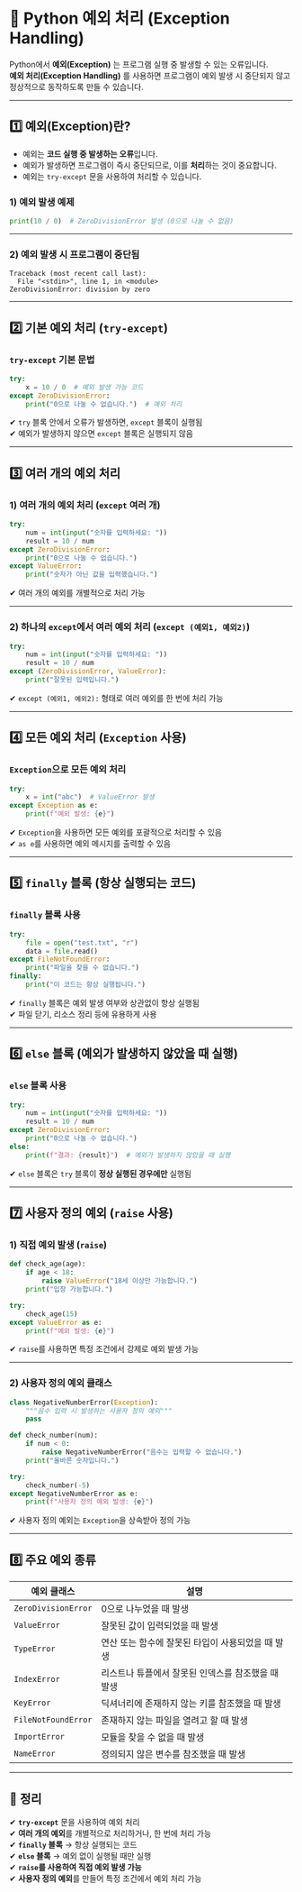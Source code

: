 # 🔲 Python 예외 처리 (Exception Handling)

Python에서 **예외(Exception)** 는 프로그램 실행 중 발생할 수 있는 오류입니다.  
**예외 처리(Exception Handling)** 를 사용하면 프로그램이 예외 발생 시 중단되지 않고 정상적으로 동작하도록 만들 수 있습니다.

---

## 1️⃣ 예외(Exception)란?

- 예외는 **코드 실행 중 발생하는 오류**입니다.
- 예외가 발생하면 프로그램이 즉시 중단되므로, 이를 **처리**하는 것이 중요합니다.
- 예외는 `try-except` 문을 사용하여 처리할 수 있습니다.

### 1) 예외 발생 예제
```python
print(10 / 0)  # ZeroDivisionError 발생 (0으로 나눌 수 없음)
```

---

### 2) 예외 발생 시 프로그램이 중단됨
```
Traceback (most recent call last):
  File "<stdin>", line 1, in <module>
ZeroDivisionError: division by zero
```

---

## 2️⃣ 기본 예외 처리 (`try-except`)

### `try-except` 기본 문법
```python
try:
    x = 10 / 0  # 예외 발생 가능 코드
except ZeroDivisionError:
    print("0으로 나눌 수 없습니다.")  # 예외 처리
```

✔ `try` 블록 안에서 오류가 발생하면, `except` 블록이 실행됨  
✔ 예외가 발생하지 않으면 `except` 블록은 실행되지 않음  

---

## 3️⃣ 여러 개의 예외 처리

### 1) 여러 개의 예외 처리 (`except` 여러 개)
```python
try:
    num = int(input("숫자를 입력하세요: "))
    result = 10 / num
except ZeroDivisionError:
    print("0으로 나눌 수 없습니다.")
except ValueError:
    print("숫자가 아닌 값을 입력했습니다.")
```

✔ 여러 개의 예외를 개별적으로 처리 가능  

---

### 2) 하나의 `except`에서 여러 예외 처리 (`except (예외1, 예외2)`)
```python
try:
    num = int(input("숫자를 입력하세요: "))
    result = 10 / num
except (ZeroDivisionError, ValueError):
    print("잘못된 입력입니다.")
```

✔ `except (예외1, 예외2):` 형태로 여러 예외를 한 번에 처리 가능  

---

## 4️⃣ 모든 예외 처리 (`Exception` 사용)

### `Exception`으로 모든 예외 처리
```python
try:
    x = int("abc")  # ValueError 발생
except Exception as e:
    print(f"예외 발생: {e}")
```

✔ `Exception`을 사용하면 모든 예외를 포괄적으로 처리할 수 있음  
✔ `as e`를 사용하면 예외 메시지를 출력할 수 있음  

---

## 5️⃣ `finally` 블록 (항상 실행되는 코드)

### `finally` 블록 사용
```python
try:
    file = open("test.txt", "r")
    data = file.read()
except FileNotFoundError:
    print("파일을 찾을 수 없습니다.")
finally:
    print("이 코드는 항상 실행됩니다.")
```

✔ `finally` 블록은 예외 발생 여부와 상관없이 항상 실행됨  
✔ 파일 닫기, 리소스 정리 등에 유용하게 사용  

---

## 6️⃣ `else` 블록 (예외가 발생하지 않았을 때 실행)

### `else` 블록 사용
```python
try:
    num = int(input("숫자를 입력하세요: "))
    result = 10 / num
except ZeroDivisionError:
    print("0으로 나눌 수 없습니다.")
else:
    print(f"결과: {result}")  # 예외가 발생하지 않았을 때 실행
```

✔ `else` 블록은 `try` 블록이 **정상 실행된 경우에만** 실행됨  

---

## 7️⃣ 사용자 정의 예외 (`raise` 사용)

### 1) 직접 예외 발생 (`raise`)
```python
def check_age(age):
    if age < 18:
        raise ValueError("18세 이상만 가능합니다.")
    print("입장 가능합니다.")

try:
    check_age(15)
except ValueError as e:
    print(f"예외 발생: {e}")
```

✔ `raise`를 사용하면 특정 조건에서 강제로 예외 발생 가능  

---

### 2) 사용자 정의 예외 클래스
```python
class NegativeNumberError(Exception):
    """음수 입력 시 발생하는 사용자 정의 예외"""
    pass

def check_number(num):
    if num < 0:
        raise NegativeNumberError("음수는 입력할 수 없습니다.")
    print("올바른 숫자입니다.")

try:
    check_number(-5)
except NegativeNumberError as e:
    print(f"사용자 정의 예외 발생: {e}")
```

✔ 사용자 정의 예외는 `Exception`을 상속받아 정의 가능  

---

## 8️⃣ 주요 예외 종류

| 예외 클래스 | 설명 |
|------------|--------------------------------|
| `ZeroDivisionError` | 0으로 나누었을 때 발생 |
| `ValueError` | 잘못된 값이 입력되었을 때 발생 |
| `TypeError` | 연산 또는 함수에 잘못된 타입이 사용되었을 때 발생 |
| `IndexError` | 리스트나 튜플에서 잘못된 인덱스를 참조했을 때 발생 |
| `KeyError` | 딕셔너리에 존재하지 않는 키를 참조했을 때 발생 |
| `FileNotFoundError` | 존재하지 않는 파일을 열려고 할 때 발생 |
| `ImportError` | 모듈을 찾을 수 없을 때 발생 |
| `NameError` | 정의되지 않은 변수를 참조했을 때 발생 |

---

## 🎯 정리

✔ **`try-except`** 문을 사용하여 예외 처리  
✔ **여러 개의 예외**를 개별적으로 처리하거나, 한 번에 처리 가능  
✔ **`finally` 블록** → 항상 실행되는 코드  
✔ **`else` 블록** → 예외 없이 실행될 때만 실행  
✔ **`raise`를 사용하여 직접 예외 발생 가능**  
✔ **사용자 정의 예외**를 만들어 특정 조건에서 예외 처리 가능  

